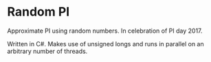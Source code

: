 # Random PI
Approximate PI using random numbers. In celebration of PI day 2017.

Written in C#. Makes use of unsigned longs and runs in parallel on an arbitrary number of threads.
